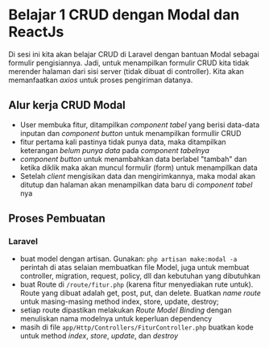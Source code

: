 # Belajar 1 CRUD dengan Modal dan ReactJs

Di sesi ini kita akan belajar CRUD di Laravel dengan bantuan Modal sebagai formulir pengisiannya. Jadi, untuk menampilkan formulir CRUD kita tidak merender halaman dari sisi server (tidak dibuat di controller). Kita akan memanfaatkan _axios_ untuk proses pengiriman datanya.

## Alur kerja CRUD Modal
- User membuka fitur, ditampilkan _component tabel_ yang berisi data-data inputan dan _component button_ untuk menampilkan formullir CRUD
- fitur pertama kali pastinya tidak punya data, maka ditampilkan keterangan *belum punya data* pada _component tabelnya_
- _component button_ untuk menambahkan data berlabel "tambah" dan ketika diklik maka akan muncul formulir (form) untuk menampilkan data
- Setelah _client_ mengisikan data dan mengirimkannya, maka modal akan ditutup dan halaman akan menampilkan data baru di _component tabel_ nya

## Proses Pembuatan
### Laravel
- buat model dengan artisan. Gunakan:
``` php artisan make:modal -a ```
perintah di atas selaian membuatkan file Model, juga untuk membuat controller, migration, request, policy, dll dan kebutuhan yang dibutuhkan
- buat Route di ``` /route/fitur.php ``` (karena fitur menyediakan rute untuk). Route yang dibuat adalah get, post, put, dan delete. Buatkan _name route_ untuk masing-masing method index, store, update, destroy;
- setiap route dipastikan melakukan _*Route Model Binding*_ dengan menuliskan nama modelnya untuk keperluan dependency
- masih di file ``` app/Http/Controllers/FiturController.php ``` buatkan kode untuk method *index*, *store*, *update*, dan *destroy*
